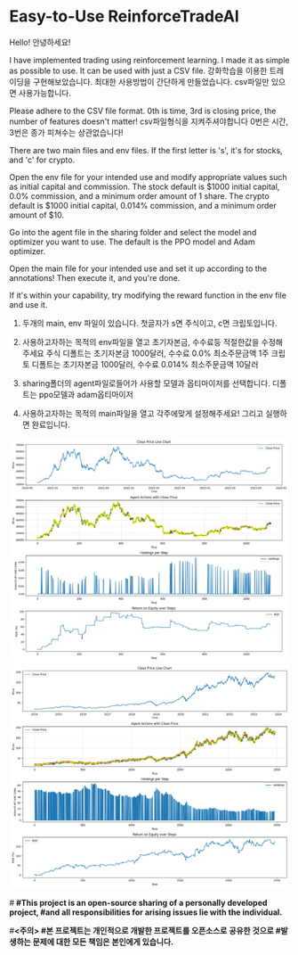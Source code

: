 # Easy-to-Use ReinforceTradeAI

Hello!
안녕하세요!

I have implemented trading using reinforcement learning.
I made it as simple as possible to use.
It can be used with just a CSV file.
강화학습을 이용한 트레이딩을 구현해보았습니다.
최대한 사용방법이 간단하게 만들었습니다.
csv파일만 있으면 사용가능합니다.

Please adhere to the CSV file format.
0th is time, 3rd is closing price, the number of features doesn't matter!
csv파일형식을 지켜주셔야합니다
0번은 시간, 3번은 종가 피쳐수는 상관없습니다!

There are two main files and env files.
If the first letter is 's', it's for stocks, and 'c' for crypto.

Open the env file for your intended use and modify appropriate values such as initial capital and commission.
The stock default is $1000 initial capital, 0.0% commission, and a minimum order amount of 1 share.
The crypto default is $1000 initial capital, 0.014% commission, and a minimum order amount of $10.

Go into the agent file in the sharing folder and select the model and optimizer you want to use.
The default is the PPO model and Adam optimizer.

Open the main file for your intended use and set it up according to the annotations!
Then execute it, and you're done.

If it's within your capability, try modifying the reward function in the env file and use it.

1. 두개의 main, env 파일이 있습니다.
    첫글자가 s면 주식이고, c면 크립토입니다.
   
3. 사용하고자하는 목적의 env파일을 열고 초기자본금, 수수료등 적절한값을 수정해주세요
    주식 디폴트는 초기자본금 1000달러, 수수료 0.0% 최소주문금액 1주
    크립토 디폴트는 초기자본금 1000달러, 수수료 0.014% 최소주문금액 10달러
   
5. sharing폴더의 agent파일로들어가 사용할 모델과 옵티마이저를 선택합니다.
    디폴트는 ppo모델과 adam옵티마이저
   
7. 사용하고자하는 목적의 main파일을 열고 각주에맞게 설정해주세요!
   그리고 실행하면 완료입니다.

![ex crypto](ex_crypto_img.png)
![ex stock](ex_stock_img.png)

#**<Caution>
#This project is an open-source sharing of a personally developed project,
#and all responsibilities for arising issues lie with the individual.**

#**<주의>
#본 프로젝트는 개인적으로 개발한 프로젝트를 오픈소스로 공유한 것으로
#발생하는 문제에 대한 모든 책임은 본인에게 있습니다.**

